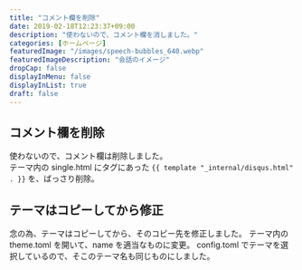 ```yaml
---
title: "コメント欄を削除"
date: 2019-02-18T12:23:37+09:00
description: "使わないので、コメント欄を消しました。"
categories: [ホームページ]
featuredImage: "/images/speech-bubbles_640.webp"
featuredImageDescription: "会話のイメージ"
dropCap: false
displayInMenu: false
displayInList: true
draft: false
---
```

## コメント欄を削除
使わないので、コメント欄は削除しました。  
テーマ内の single.html にタグにあった `{{ template "_internal/disqus.html" . }}` を、ばっさり削除。

## テーマはコピーしてから修正
念の為、テーマはコピーしてから、そのコピー先を修正しました。
テーマ内の theme.toml を開いて、name を適当なものに変更。
config.toml でテーマを選択しているので、そこのテーマ名も同じものにしました。